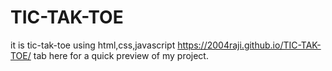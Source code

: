 # TIC-TAK-TOE
it is tic-tak-toe using html,css,javascript
https://2004raji.github.io/TIC-TAK-TOE/ tab here for a quick preview of my project.
